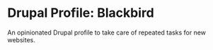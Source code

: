 # Drupal Profile: Blackbird
An opinionated Drupal profile to take care of repeated tasks for new websites.
